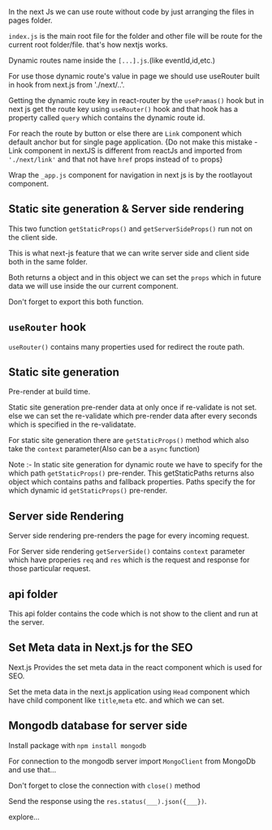 In the next Js we can use route without code by just arranging the files in pages folder.

`index.js` is the main root file for the folder and other file will be route for the current root folder/file. that's how nextjs works.

Dynamic routes name inside the `[...].js`.(like eventId,id,etc.)

For use those dynamic route's value in page we should use useRouter built in hook from next.js from './next/..'.

Getting the dynamic route key in react-router by the `usePramas()` hook but in next js get the route key using `useRouter()` hook and that hook has a property called
`query` which contains the dynamic route id.

For reach the route by button or else there are `Link` component which default anchor but for single page application. {Do not make this mistake - Link component in nextJS is different from reactJs and imported from `'./next/link'` and that not have `href` props instead of `to` props}

Wrap the `_app.js` component for navigation in next js is by the rootlayout component.

## Static site generation & Server side rendering 

This two function `getStaticProps()` and `getServerSideProps()` run not on the client side.

This is what next-js feature that we can write server side and client side both in the same folder.

Both returns a object and in this object we can set the `props` which in future data we will use inside the our current component.

Don't forget to export this both function.

## `useRouter` hook

`useRouter()` contains many properties used for redirect the route path.

## Static site generation

Pre-render at build time.

Static site generation pre-render data at only once if re-validate is not set. else we can set the re-validate which pre-render data after every seconds which is specified in the re-validatate.

For static site generation there are `getStaticProps()` method which also take the `context` parameter(Also can be a `async` function)

Note :- In static site generation for dynamic route we have to specify for the which path `getStaticProps()` pre-render.
This getStaticPaths returns also object which contains paths and fallback properties. Paths specify the for which dynamic id `getStaticProps()` pre-render.

## Server side Rendering

Server side rendering pre-renders the page for every incoming request.

For Server side rendering `getServerSide()` contains `context` parameter which have properies `req` and `res` which is the request and response for those particular request.

## api folder

This api folder contains the code which is not show to the client and run at the server. 

## Set Meta data in Next.js for the SEO

Next.js Provides the set meta data in the react component which is used for SEO.

Set the meta data in the next.js application using `Head` component which have child component like `title`,`meta` etc. and which we can set.

## Mongodb database for server side

Install package with `npm install mongodb` 

For connection to the mongodb server import `MongoClient` from MongoDb  and use that...

Don't forget to close the connection with `close()` method

Send the response using the `res.status(___).json({___})`.

explore...

